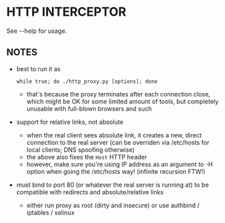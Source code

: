 HTTP INTERCEPTOR
================

See --help for usage.


NOTES
-----
* best to run it as

  ```
  while true; do ./http_proxy.py [options]; done
  ```

  * that's because the proxy terminates after each connection close, which might be OK for some limited amount of tools, but completely unusable with full-blown browsers and such

* support for relative links, not absolute
  * when the real client sees absolute link, it creates a new, direct connection to the real server (can be overriden via /etc/hosts for local clients; DNS spoofing otherwise)
  * the above also fixes the `Host` HTTP header
  * however, make sure you're using IP address as an argument to -H option when going the /etc/hosts way! (infinite recursion FTW!)

* must bind to port 80 (or whatever the real server is running at) to be compatible with redirects and absolute/relative links
  * either run proxy as root (dirty and insecure) or use authbind / iptables / selinux
